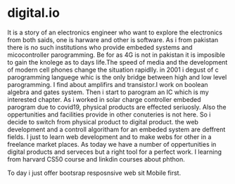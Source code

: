 # digital.io
It is a story of an electronics engineer who want to explore the electronics from both saids,
one is harware and other is software.
As i from pakistan there is no such institutions who provide embeded systems and micocontroller parogramming.
Be for as 4G is not in pakistan it is imposible to gain the knolege as to days life.The speed of media and the development of modern cell phones change the situation rapidlly.
in 2001 i degust of c parogramming languege whic is the only bridge between high and low level parogramming.
I find about amplifirs and transistor.I work on boolean algebra and gates system.
Then i start to parogram an IC which is my interested chapter.
As i worked in solar charge controller embeded parogram due to covid19, physical products are effected seriuosly.
Also the oppertunities and facilities provide in other conuteries is not here.
So i decide to switch from physical product to digital product.
the web development and a controll algoritham for an embeded system are deffrent fields.
I just to learn web development and to make webs for other in a freelance market places.
As today we have a number of oppertunities in digital products and serveces but a right tool for a perfect work.
I learning from harvard CS50 course and linkdin courses about phthon.

To day i just offer bootsrap resposnsive web sit Mobile first.





